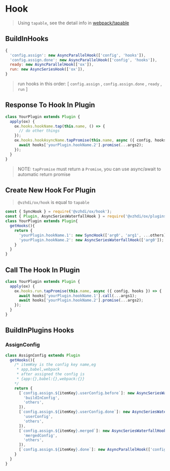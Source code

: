 # Hook

> Using `tapable`, see the detail info in [webpack/tapable](https://github.com/webpack/tapable)

## BuildInHooks

```js
{
  'config.assign': new AsyncParallelHook(['config', 'hooks']),
  'config.assign.done': new AsyncParallelHook(['config', 'hooks']),
  ready: new AsyncParallelHook(['ox']),
  run: new AsyncSeriesHook(['ox']),
}
```

> run hooks in this order: [ `config.assign` , `config.assign.done` , `ready` , `run` ]

## Response To Hook In Plugin

```js
class YourPlugin extends Plugin {
  apply(ox) {
    ox.hooks.hookName.tap(this.name, () => {
      // do other things
    });
    ox.hooks.hookAsyncName.tapPromise(this.name, async ({ config, hooks }) => {
      await hooks['yourPlugin.hookName.2'].promise(...args2);
    });
  }
}
```

> NOTE: `tapPromise` must return a `Promise`, you can use async/await to automatic return promise

## Create New Hook For Plugin

> `@vzhdi/ox/hook` is equal to `tapable`

```js
const { SyncHook } = require('@vzhdi/ox/hook');
const { Plugin, AsyncSeriesWaterfallHook } = require('@vzhdi/ox/plugins');
class YourPlugin extends Plugin{
  getHooks(){
    return {
      'yourPlugin.hookName.1': new SyncHook(['arg0', 'arg1', ...others]);
      'yourPlugin.hookName.2': new AsyncSeriesWaterfallHook(['arg0']);
    }
  }
}
```

## Call The Hook In Plugin

```js
class YourPlugin extends Plugin {
  apply(ox) {
    ox.hooks.run.tapPromise(this.name, async ({ config, hooks }) => {
      await hooks['yourPlugin.hookName.1'].call(...args1);
      await hooks['yourPlugin.hookName.2'].promise(...args2);
    });
  }
}
```

## BuildInPlugins Hooks

### AssignConfig

```js
class AssignConfig extends Plugin
  getHooks(){
    /* itemKey is the config key name,eg
     * app,babel,webpack
     * after assigned the config is
     * {app:{},babel:{},webpack:{}}
    */
    return {
      [`config.assign.${itemKey}.userConfig.before`]: new AsyncSeriesWaterfallHook([
        'buildInConfig',
        'others',
      ]),
      [`config.assign.${itemKey}.userConfig.done`]: new AsyncSeriesWaterfallHook([
        'userConfig',
        'others',
      ]),
      [`config.assign.${itemKey}.merged`]: new AsyncSeriesWaterfallHook([
        'mergedConfig',
        'others',
      ]),
      [`config.assign.${itemKey}.done`]: new AsyncParallelHook(['config', 'hooks']),
    }
  }
}
```
